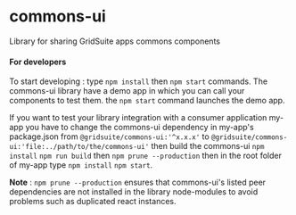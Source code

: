# commons-ui

Library for sharing GridSuite apps commons components

#### For developers
To start developing : type `npm install` then `npm start` commands.
The commons-ui library  have a demo app in which you can call your components to test them. 
the `npm start` command launches the demo app.

If you want to test your library integration with a consumer application my-app
you have to change the commons-ui dependency in  my-app's package.json from `@gridsuite/commons-ui:'^x.x.x'` to  `@gridsuite/commons-ui:'file:../path/to/the/commons-ui'` 
then build the commons-ui `npm install` `npm run build` then `npm prune --production` then in the root folder of my-app type `npm install` `npm start`.

**Note** : `npm prune --production` ensures that commons-ui's listed peer dependencies are not installed in the library node-modules to avoid problems such as duplicated react instances.
